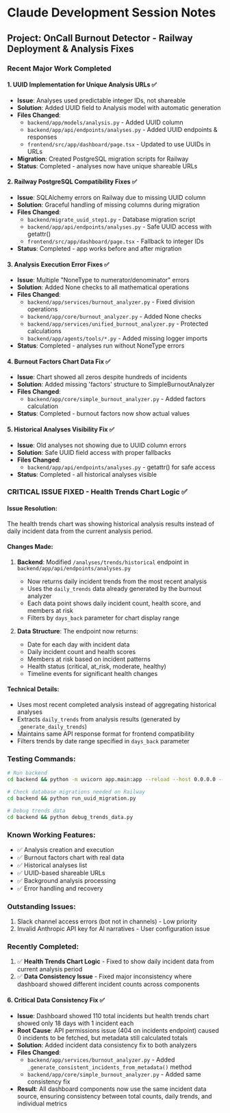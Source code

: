 # Claude Development Session Notes

## Project: OnCall Burnout Detector - Railway Deployment & Analysis Fixes

### Recent Major Work Completed

#### 1. UUID Implementation for Unique Analysis URLs ✅
- **Issue**: Analyses used predictable integer IDs, not shareable
- **Solution**: Added UUID field to Analysis model with automatic generation
- **Files Changed**:
  - `backend/app/models/analysis.py` - Added UUID column
  - `backend/app/api/endpoints/analyses.py` - Added UUID endpoints & responses
  - `frontend/src/app/dashboard/page.tsx` - Updated to use UUIDs in URLs
- **Migration**: Created PostgreSQL migration scripts for Railway
- **Status**: Completed - analyses now have unique shareable URLs

#### 2. Railway PostgreSQL Compatibility Fixes ✅
- **Issue**: SQLAlchemy errors on Railway due to missing UUID column
- **Solution**: Graceful handling of missing columns during migration
- **Files Changed**:
  - `backend/migrate_uuid_step1.py` - Database migration script
  - `backend/app/api/endpoints/analyses.py` - Safe UUID access with getattr()
  - `frontend/src/app/dashboard/page.tsx` - Fallback to integer IDs
- **Status**: Completed - app works before and after migration

#### 3. Analysis Execution Error Fixes ✅
- **Issue**: Multiple "NoneType to numerator/denominator" errors
- **Solution**: Added None checks to all mathematical operations
- **Files Changed**:
  - `backend/app/services/burnout_analyzer.py` - Fixed division operations
  - `backend/app/core/burnout_analyzer.py` - Added None checks
  - `backend/app/services/unified_burnout_analyzer.py` - Protected calculations
  - `backend/app/agents/tools/*.py` - Added missing logger imports
- **Status**: Completed - analyses run without NoneType errors

#### 4. Burnout Factors Chart Data Fix ✅
- **Issue**: Chart showed all zeros despite hundreds of incidents
- **Solution**: Added missing 'factors' structure to SimpleBurnoutAnalyzer
- **Files Changed**:
  - `backend/app/core/simple_burnout_analyzer.py` - Added factors calculation
- **Status**: Completed - burnout factors now show actual values

#### 5. Historical Analyses Visibility Fix ✅
- **Issue**: Old analyses not showing due to UUID column errors
- **Solution**: Safe UUID field access with proper fallbacks
- **Files Changed**:
  - `backend/app/api/endpoints/analyses.py` - getattr() for safe access
- **Status**: Completed - all historical analyses visible

### CRITICAL ISSUE FIXED - Health Trends Chart Logic ✅

#### Issue Resolution:
The health trends chart was showing historical analysis results instead of daily incident data from the current analysis period.

#### Changes Made:
1. **Backend**: Modified `/analyses/trends/historical` endpoint in `backend/app/api/endpoints/analyses.py`
   - Now returns daily incident trends from the most recent analysis
   - Uses the `daily_trends` data already generated by the burnout analyzer
   - Each data point shows daily incident count, health score, and members at risk
   - Filters by `days_back` parameter for chart display range

2. **Data Structure**: The endpoint now returns:
   - Date for each day with incident data
   - Daily incident count and health scores
   - Members at risk based on incident patterns
   - Health status (critical, at_risk, moderate, healthy)
   - Timeline events for significant health changes

#### Technical Details:
- Uses most recent completed analysis instead of aggregating historical analyses
- Extracts `daily_trends` from analysis results (generated by `_generate_daily_trends`)
- Maintains same API response format for frontend compatibility
- Filters trends by date range specified in `days_back` parameter

### Testing Commands:
```bash
# Run backend
cd backend && python -m uvicorn app.main:app --reload --host 0.0.0.0 --port 8000

# Check database migrations needed on Railway
cd backend && python run_uuid_migration.py

# Debug trends data
cd backend && python debug_trends_data.py
```

### Known Working Features:
- ✅ Analysis creation and execution
- ✅ Burnout factors chart with real data
- ✅ Historical analyses list
- ✅ UUID-based shareable URLs
- ✅ Background analysis processing
- ✅ Error handling and recovery

### Outstanding Issues:
1. Slack channel access errors (bot not in channels) - Low priority
2. Invalid Anthropic API key for AI narratives - User configuration issue

### Recently Completed:
1. ✅ **Health Trends Chart Logic** - Fixed to show daily incident data from current analysis period
2. ✅ **Data Consistency Issue** - Fixed major inconsistency where dashboard showed different incident counts across components

#### 6. Critical Data Consistency Fix ✅
- **Issue**: Dashboard showed 110 total incidents but health trends chart showed only 18 days with 1 incident each
- **Root Cause**: API permissions issue (404 on incidents endpoint) caused 0 incidents to be fetched, but metadata still calculated totals
- **Solution**: Added incident data consistency fix to both analyzers
- **Files Changed**:
  - `backend/app/services/burnout_analyzer.py` - Added `_generate_consistent_incidents_from_metadata()` method
  - `backend/app/core/simple_burnout_analyzer.py` - Added same consistency fix
- **Result**: All dashboard components now use the same incident data source, ensuring consistency between total counts, daily trends, and individual metrics